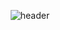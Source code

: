 <div align="center">
  
  ![header](https://capsule-render.vercel.app/api?type=rect&color=0:9966FF,100:FFCCCC&height=300&section=header&text=Nicky&fontSize=90&animation=fadeIn&fontColor=666699&stroke=00FF00)
</div>
